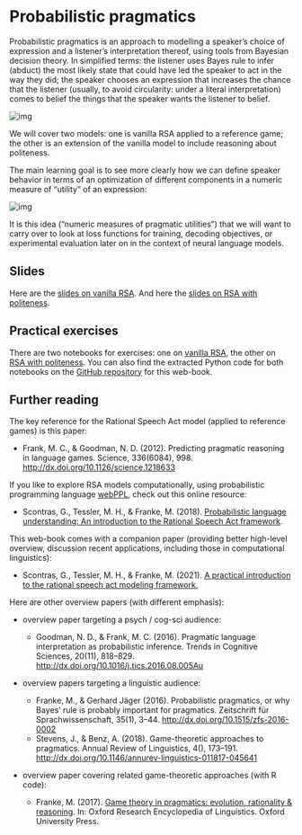 
# Probabilistic pragmatics

Probabilistic pragmatics is an approach to modelling a speaker&rsquo;s choice of expression and a listener&rsquo;s interpretation thereof, using tools from Bayesian decision theory.
In simplified terms: the listener uses Bayes rule to infer (abduct) the most likely state that could have led the speaker to act in the way they did; the speaker chooses an expression that increases the chance that the listener (usually, to avoid circularity: under a literal interpretation) comes to belief the things that the speaker wants the listener to belief.

![img](./../pics/02-RSA-iteration.png)

We will cover two models: one is vanilla RSA applied to a reference game; the other is an extension of the vanilla model to include reasoning about politeness.

The main learning goal is to see more clearly how we can define speaker behavior in terms of an optimization of different components in a numeric measure of &ldquo;utility&rdquo; of an expression:

![img](./../pics/02-speaker-utility.png)

It is this idea (&ldquo;numeric measures of pragmatic utilities&rdquo;) that we will want to carry over to look at loss functions for training, decoding objectives, or experimental evaluation later on in the context of neural language models.


## Slides

Here are the [slides on vanilla RSA](<https://michael-franke.github.io/npNLG/02a-RSA.pdf>).
And here the [slides on RSA with politeness](<https://michael-franke.github.io/npNLG/02b-politeness.pdf>).


## Practical exercises

There are two notebooks for exercises: one on [vanilla RSA](https://michael-franke.github.io/npNLG/02b-RSA-vanilla.html), the other on [RSA with politeness](https://michael-franke.github.io/npNLG/02c-RSA-politeness.html).
You can also find the extracted Python code for both notebooks on the [GitHub repository](https://github.com/michael-franke/npNLG) for this web-book.


## Further reading

The key reference for the Rational Speech Act model (applied to reference games) is this paper:

-   Frank, M. C., & Goodman, N. D. (2012). Predicting pragmatic reasoning in language games. Science, 336(6084), 998. <http://dx.doi.org/10.1126/science.1218633>

If you like to explore RSA models computationally, using probabilistic programming language [webPPL](http://webppl.org/), check out this online resource:

-   Scontras, G., Tessler, M. H., & Franke, M. (2018). [Probabilistic language understanding: An introduction to the Rational Speech Act framework](http://www.problang.org).

This web-book comes with a companion paper (providing better high-level overview, discussion recent applications, including those in computational linguistics):

-   Scontras, G., Tessler, M. H., & Franke, M. (2021). [A practical introduction to the rational speech act modeling framework.](https://arxiv.org/abs/2105.09867)

Here are other overview papers (with different emphasis):

-   overview paper targeting a psych / cog-sci audience:
    -   Goodman, N. D., & Frank, M. C. (2016). Pragmatic language interpretation as probabilistic inference. Trends in Cognitive Sciences, 20(11), 818–829. <http://dx.doi.org/10.1016/j.tics.2016.08.005Au>

-   overview papers targeting a linguistic audience:
    -   Franke, M., & Gerhard Jäger (2016). Probabilistic pragmatics, or why Bayes&rsquo; rule is probably important for pragmatics. Zeitschrift für Sprachwissenschaft, 35(1), 3–44. <http://dx.doi.org/10.1515/zfs-2016-0002>
    -   Stevens, J., & Benz, A. (2018). Game-theoretic approaches to pragmatics. Annual Review of Linguistics, 4(), 173–191. <http://dx.doi.org/10.1146/annurev-linguistics-011817-045641>

-   overview paper covering related game-theoretic approaches (with R code):
    -   Franke, M. (2017). [Game theory in pragmatics: evolution, rationality & reasoning](https://doi.org/10.1093/acrefore/9780199384655.013.202). In:  Oxford Research Encyclopedia of Linguistics. Oxford University Press.

